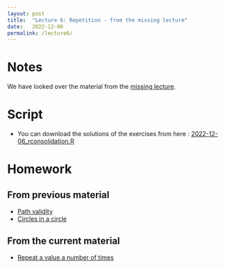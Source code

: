 ```yaml
---
layout: post
title:  "Lecture 6: Repetition - from the missing lecture"
date:   2022-12-06
permalink: /lecture6/
---
```


# Notes

We have looked over the material from the [missing lecture]({{site.url}}{{site.baseurl}}no-lecture2/).

# Script

- You can download the solutions of the exercises from here : [2022-12-06_rconsolidation.R]({{site.url}}{{site.baseurl}}/data/scripts/2022-12-06_rconsolidation.R) 

# Homework 

## From previous material

- [Path validity](https://adamkocsis.github.io/rkheion/Exercises/2022-11-29_paths_validity.html)
- [Circles in a circle](https://adamkocsis.github.io/rkheion/Exercises/2022-11-21d_circles_in_circle.html)

## From the current material
- [Repeat a value a number of times](https://adamkocsis.github.io/rkheion/Exercises/2022-11-26d_repeat_values.html)
